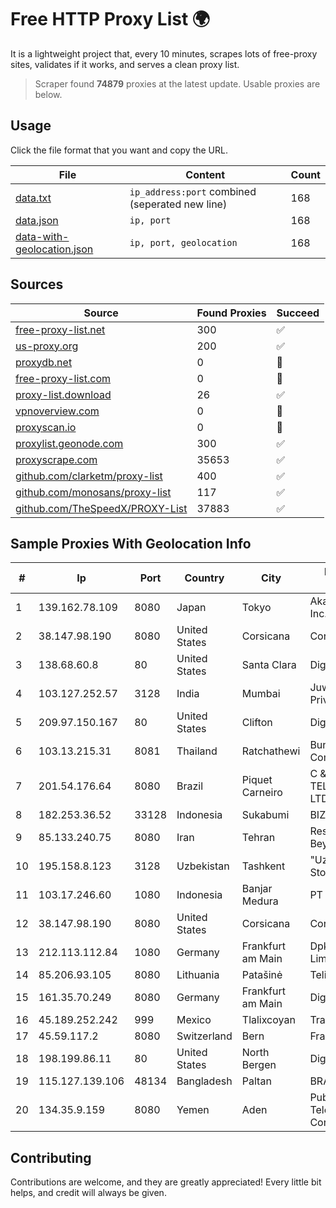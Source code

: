 
# Free HTTP Proxy List 🌍

It is a lightweight project that, every 10 minutes, scrapes lots of free-proxy sites, validates if it works, and serves a clean proxy list.


> Scraper found **74879** proxies at the latest update. Usable proxies are below.

## Usage

Click the file format that you want and copy the URL.


|File|Content|Count|
|----|-------|-----|
|[data.txt](https://raw.githubusercontent.com/themiralay/Proxy-List-World/master/data.txt)|`ip_address:port` combined (seperated new line)|168|
|[data.json](https://raw.githubusercontent.com/themiralay/Proxy-List-World/master/data.json)|`ip, port`|168|
|[data-with-geolocation.json](https://raw.githubusercontent.com/themiralay/Proxy-List-World/master/data-with-geolocation.json)|`ip, port, geolocation`|168|

## Sources

|Source|Found Proxies|Succeed|
|------|-------------|-------|
|[free-proxy-list.net](https://free-proxy-list.net)|300|✅|
|[us-proxy.org](https://www.us-proxy.org)|200|✅|
|[proxydb.net](http://proxydb.net)|0|🚫|
|[free-proxy-list.com](https://free-proxy-list.com/?page=&port=&type%5B%5D=http&type%5B%5D=https&up_time=0&search=Search)|0|🚫|
|[proxy-list.download](https://www.proxy-list.download/HTTP)|26|✅|
|[vpnoverview.com](https://vpnoverview.com/privacy/anonymous-browsing/free-proxy-servers)|0|🚫|
|[proxyscan.io](https://www.proxyscan.io)|0|🚫|
|[proxylist.geonode.com](https://proxylist.geonode.com/api/proxy-list?limit=300&page=1&sort_by=lastChecked&sort_type=desc&protocols=http,https)|300|✅|
|[proxyscrape.com](https://api.proxyscrape.com/v2/?request=displayproxies&protocol=http&timeout=10000&country=all&ssl=all&anonymity=all)|35653|✅|
|[github.com/clarketm/proxy-list](https://raw.githubusercontent.com/clarketm/proxy-list/master/proxy-list-raw.txt)|400|✅|
|[github.com/monosans/proxy-list](https://raw.githubusercontent.com/monosans/proxy-list/main/proxies/http.txt)|117|✅|
|[github.com/TheSpeedX/PROXY-List](https://raw.githubusercontent.com/TheSpeedX/PROXY-List/master/http.txt)|37883|✅|


## Sample Proxies With Geolocation Info

|#|Ip|Port|Country|City|Internet Service Provider|
|-|--|----|-------|----|-------------------------|
|1|139.162.78.109|8080|Japan|Tokyo|Akamai Technologies, Inc.|
|2|38.147.98.190|8080|United States|Corsicana|Corsicana ISD|
|3|138.68.60.8|80|United States|Santa Clara|DigitalOcean, LLC|
|4|103.127.252.57|3128|India|Mumbai|Juweriyah Networks Private Limited|
|5|209.97.150.167|80|United States|Clifton|DigitalOcean, LLC|
|6|103.13.215.31|8081|Thailand|Ratchathewi|Bunny Communications|
|7|201.54.176.64|8080|Brazil|Piquet Carneiro|C & K TELECOMUNICACOES LTDA|
|8|182.253.36.52|33128|Indonesia|Sukabumi|BIZNET|
|9|85.133.240.75|8080|Iran|Tehran|Respina Networks & Beyond PJSC|
|10|195.158.8.123|3128|Uzbekistan|Tashkent|"Uzbektelekom" Joint Stock Company|
|11|103.17.246.60|1080|Indonesia|Banjar Medura|PT Media Sarana Data|
|12|38.147.98.190|8080|United States|Corsicana|Corsicana ISD|
|13|212.113.112.84|1080|Germany|Frankfurt am Main|DpkgSoft International Limited|
|14|85.206.93.105|8080|Lithuania|Patašinė|Telia Lietuva|
|15|161.35.70.249|8080|Germany|Frankfurt am Main|DigitalOcean, LLC|
|16|45.189.252.242|999|Mexico|Tlalixcoyan|Tracered SA De CV|
|17|45.59.117.2|8080|Switzerland|Bern|FranTech Solutions|
|18|198.199.86.11|80|United States|North Bergen|DigitalOcean, LLC|
|19|115.127.139.106|48134|Bangladesh|Paltan|BRACNet Limited|
|20|134.35.9.159|8080|Yemen|Aden|Public Telecommunication Corporation|



## Contributing

Contributions are welcome, and they are greatly appreciated! Every
little bit helps, and credit will always be given.


